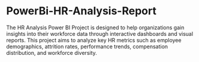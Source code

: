 # PowerBi-HR-Analysis-Report
The HR Analysis Power BI Project is designed to help organizations gain insights into their workforce data through interactive dashboards and visual reports. This project aims to analyze key HR metrics such as employee demographics, attrition rates, performance trends, compensation distribution, and workforce diversity.

